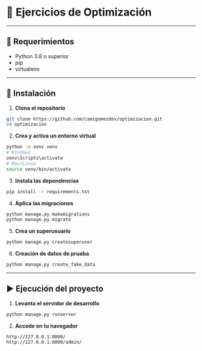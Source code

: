# 🐍 Ejercicios de Optimización

---

## 🚀 Requerimientos

- Python 3.8 o superior
- pip
- virtualenv

---

## 🔧 Instalación

1. **Clona el repositorio**
```bash
git clone https://github.com/camigomezdev/optimizacion.git
cd optimizacion
```

2. **Crea y activa un entorno virtual**
```bash
python -m venv venv
# Windows
venv\Scripts\activate
# Mac/Linux
source venv/bin/activate
```

3. **Instala las dependencias**
```bash
pip install -r requirements.txt
```

4. **Aplica las migraciones**
```bash
python manage.py makemigrations
python manage.py migrate
```

5. **Crea un superusuario**
```bash
python manage.py createsuperuser
```

6. **Creación de datos de prueba**
```bash
python manage.py create_fake_data
```

---

## ▶️ Ejecución del proyecto

1. **Levanta el servidor de desarrollo**
```bash
python manage.py runserver
```

2. **Accede en tu navegador**

```
http://127.0.0.1:8000/
http://127.0.0.1:8000/admin/
```
